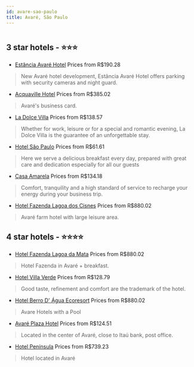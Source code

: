 ```yaml
---
id: avare-sao-paulo
title: Avaré, São Paulo
---
```


<center><img src="https://static.hotelurbano.com/reservas/prod0/0/854/55c2429ce9272_1.jpg" alt="" /></center>


##  3 star hotels - ⭐️⭐️⭐️

-    [Estância Avaré Hotel](https://us.hurb.com/hotels/avare/estancia-avare-hotel-6016?cmp=18055) Prices from R$190.28
   > New Avaré hotel development, Estância Avaré Hotel offers parking with security cameras and night guard.
-    [Acquaville Hotel](https://us.hurb.com/hotels/avare/acquaville-hotel-3237?cmp=18055) Prices from R$385.02
   > Avaré's business card.
-    [La Dolce Villa](https://us.hurb.com/hotels/avare/la-dolce-villa-4499?cmp=18055) Prices from R$138.57
   > Whether for work, leisure or for a special and romantic evening, La Dolce Villa is the guarantee of an unforgettable stay.
-    [Hotel São Paulo](https://us.hurb.com/hotels/avare/hotel-sao-paulo-5781?cmp=18055) Prices from R$61.61
   > Here we serve a delicious breakfast every day, prepared with great care and dedication especially for all our guests
-    [Casa Amarela](https://us.hurb.com/hotels/avare/casa-amarela-4495?cmp=18055) Prices from R$134.18
   > Comfort, tranquility and a high standard of service to recharge your energy during your business trip.
-    [Hotel Fazenda Lagoa dos Cisnes](https://us.hurb.com/hotels/avare/hotel-fazenda-lagoa-dos-cisnes-3104?cmp=18055) Prices from R$880.02
   > Avaré farm hotel with large leisure area.

##  4 star hotels - ⭐️⭐️⭐️⭐️

-    [Hotel Fazenda Lagoa da Mata](https://us.hurb.com/hotels/avare/hotel-fazenda-lagoa-da-mata-854?cmp=18055) Prices from R$880.02
   > Hotel Fazenda in Avaré + breakfast.
-    [Hotel Villa Verde](https://us.hurb.com/hotels/avare/hotel-villa-verde-4502?cmp=18055) Prices from R$128.79
   > Good taste, refinement and comfort are the trademark of the hotel.
-    [Hotel Berro D' Água Ecoresort](https://us.hurb.com/hotels/avare/hotel-berro-dagua-3158?cmp=18055) Prices from R$880.02
   > Avare Hotels with a Pool
-    [Avaré Plaza Hotel](https://us.hurb.com/hotels/avare/avare-plaza-hotel-8384?cmp=18055) Prices from R$124.51
   > Located in the center of Avaré, close to Itaú bank, post office.
-    [Hotel Península](https://us.hurb.com/hotels/avare/hotel-peninsula-3164?cmp=18055) Prices from R$739.23
   > Hotel located in Avaré
